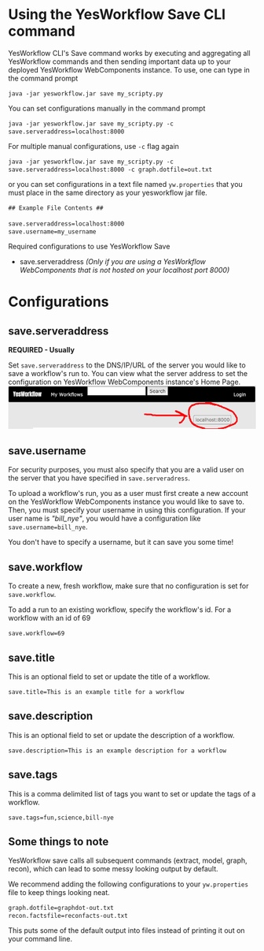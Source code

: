# Using the YesWorkflow Save CLI command

YesWorkflow CLI's Save command works by executing and aggregating all YesWorkflow commands and then sending important data up to your deployed YesWorkflow WebComponents instance. To use, one can type in the command prompt

```
java -jar yesworkflow.jar save my_scripty.py
```

You can set configurations manually in the command prompt
```
java -jar yesworkflow.jar save my_scripty.py -c save.serveraddress=localhost:8000
```

For multiple manual configurations, use `-c` flag again
```
java -jar yesworkflow.jar save my_scripty.py -c save.serveraddress=localhost:8000 -c graph.dotfile=out.txt
```

or you can set configurations in a text file named `yw.properties` that you must place in the same directory as your yesworkflow jar file.

```
## Example File Contents ##

save.serveraddress=localhost:8000
save.username=my_username
```

Required configurations to use YesWorkflow Save
+ save.serveraddress *(Only if you are using a YesWorkflow WebComponents that is not hosted on your localhost port 8000)*

# Configurations

## save.serveraddress

**REQUIRED - Usually**

Set `save.serveraddress` to the DNS/IP/URL of the server you would like to save a workflow's run to. 
You can view what the server address to set the configuration on YesWorkflow WebComponents instance's Home Page. 
![Image of instance's DNS](demos/tutorials/dns.png)

## save.username

For security purposes, you must also specify that you are a valid user on the server that you have specified in `save.serveradress`.

To upload a workflow's run, you as a user must first create a new account on the YesWorkflow WebComponents instance you would like to save to. Then, you must specify your username in using this configuration. If your user name is *"bill_nye"*, you would have a configuration like `save.username=bill_nye`.

You don't have to specify a username, but it can save you some time!

## save.workflow

To create a new, fresh workflow, make sure that no configuration is set for `save.workflow`.

To add a run to an existing workflow, specify the workflow's id. For a workflow with an id of 69
```
save.workflow=69 
```

## save.title

This is an optional field to set or update the title of a workflow.
```
save.title=This is an example title for a workflow
```

## save.description

This is an optional field to set or update the description of a workflow.
```
save.description=This is an example description for a workflow
```

## save.tags

This is a comma delimited list of tags you want to set or update the tags of a workflow.
```
save.tags=fun,science,bill-nye
```

## Some things to note

YesWorkflow save calls all subsequent commands (extract, model, graph, recon), which can lead to some messy looking output by default.

We recommend adding the following configurations to your `yw.properties` file to keep things looking neat.
```
graph.dotfile=graphdot-out.txt
recon.factsfile=reconfacts-out.txt
```

This puts some of the default output into files instead of printing it out on your command line.
